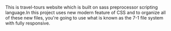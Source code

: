 This is travel-tours website which is built on sass preprocessor scripting language.In this project uses new modern feature of CSS and to organize all of these new files, you're going to use what is known as the 7-1 file system with fully responsive.
